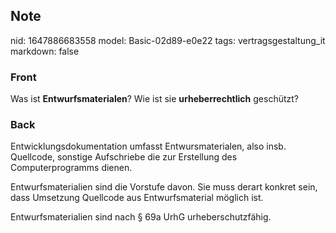 ## Note
nid: 1647886683558
model: Basic-02d89-e0e22
tags: vertragsgestaltung_it
markdown: false

### Front
Was ist <b>Entwurfsmaterialen</b>? Wie ist sie
<b>urheberrechtlich</b> geschützt?

### Back
Entwicklungsdokumentation umfasst Entwursmaterialen, also insb. Quellcode, sonstige Aufschriebe die zur Erstellung des Computerprogramms dienen. 

Entwurfsmaterialien sind die Vorstufe davon. Sie muss derart konkret sein, dass Umsetzung Quellcode aus Entwurfsmaterial möglich ist. 

Entwurfsmaterialien sind nach § 69a UrhG urheberschutzfähig.
